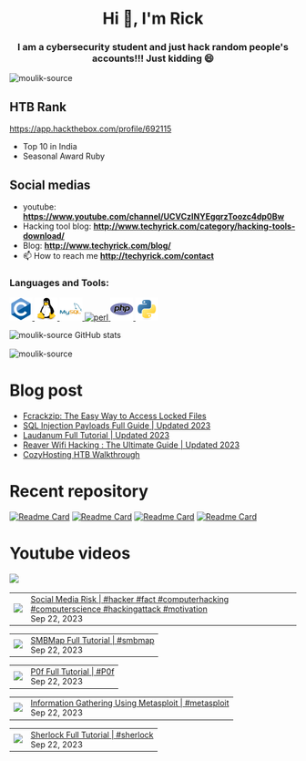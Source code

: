 <h1 align="center">Hi 👋, I'm Rick</h1>
<h3 align="center">I am a cybersecurity student and just hack random people's accounts!!! Just kidding 😄</h3>

<p align="left"> <img src="https://komarev.com/ghpvc/?username=moulik-source&label=Profile%20views&color=0e75b6&style=flat" alt="moulik-source" /> </p> 

## HTB Rank

https://app.hackthebox.com/profile/692115
- Top 10 in India
- Seasonal Award Ruby

## Social medias
- youtube: **https://www.youtube.com/channel/UCVCzINYEgqrzToozc4dp0Bw**
- Hacking tool blog: **http://www.techyrick.com/category/hacking-tools-download/**
- Blog: **http://www.techyrick.com/blog/**
- 📫 How to reach me **http://techyrick.com/contact**


<h3 align="left">Languages and Tools:</h3>
<p align="left"> <a href="https://www.cprogramming.com/" target="_blank"> <img src="https://raw.githubusercontent.com/devicons/devicon/master/icons/c/c-original.svg" alt="c" width="40" height="40"/> </a> <a href="https://www.linux.org/" target="_blank"> <img src="https://raw.githubusercontent.com/devicons/devicon/master/icons/linux/linux-original.svg" alt="linux" width="40" height="40"/> </a> <a href="https://www.mysql.com/" target="_blank"> <img src="https://raw.githubusercontent.com/devicons/devicon/master/icons/mysql/mysql-original-wordmark.svg" alt="mysql" width="40" height="40"/> </a> <a href="https://www.perl.org/" target="_blank"> <img src="https://api.iconify.design/logos-perl.svg" alt="perl" width="40" height="40"/> </a> <a href="https://www.php.net" target="_blank"> <img src="https://raw.githubusercontent.com/devicons/devicon/master/icons/php/php-original.svg" alt="php" width="40" height="40"/> </a> <a href="https://www.python.org" target="_blank"> <img src="https://raw.githubusercontent.com/devicons/devicon/master/icons/python/python-original.svg" alt="python" width="40" height="40"/> </a> </p>



![moulik-source GitHub stats](https://github-readme-stats.vercel.app/api?username=moulik-source&show_icons=true&theme=vision-friendly-dark)

<p><img align="center" src="https://github-readme-streak-stats.herokuapp.com/?user=moulik-source&theme=vision-friendly-dark" alt="moulik-source" /></p>

# Blog post
<!-- BLOG-POST-LIST:START -->
- [Fcrackzip: The Easy Way to Access Locked Files](https://techyrick.com/fcrackzip-full-tutorial/)
- [SQL Injection Payloads Full Guide | Updated 2023](https://techyrick.com/sql-injection-payload-tutorial/)
- [Laudanum Full Tutorial | Updated 2023](https://techyrick.com/laudanum-full-tutorial/)
- [Reaver Wifi Hacking : The Ultimate Guide | Updated 2023](https://techyrick.com/reaver-full-tutorial/)
- [CozyHosting HTB Walkthrough](https://techyrick.com/cozyhosting-htb-walkthrough/)
<!-- BLOG-POST-LIST:END -->

# Recent repository 

[![Readme Card](https://github-readme-stats.vercel.app/api/pin/?username=moulik-source&repo=ddos&theme=outrun)](https://github.com/moulik-source/ddos) 
[![Readme Card](https://github-readme-stats.vercel.app/api/pin/?username=moulik-source&repo=port-scan&theme=outrun)](https://github.com/moulik-source/port-scan)
[![Readme Card](https://github-readme-stats.vercel.app/api/pin/?username=moulik-source&repo=moulik-source&theme=outrun)](https://github.com/moulik-source/moulik-source)
[![Readme Card](https://github-readme-stats.vercel.app/api/pin/?username=moulik-source&repo=hashmo&theme=outrun)](https://github.com/moulik-source/hashmo)

# Youtube videos

[<img src="https://img.shields.io/badge/-Subscribe-red?style=for-the-badge&logo=youtube&logoColor=white"/>](https://www.youtube.com/channel/UCVHmOOAGNcLK5k0i7G1gTrQ)

<!-- YOUTUBE:START --><table><tr><td><a href="https://www.youtube.com/watch?v=ajxfOtPiiiM"><img width="140px" src="https://i.ytimg.com/vi/ajxfOtPiiiM/mqdefault.jpg"></a></td>
<td><a href="https://www.youtube.com/watch?v=ajxfOtPiiiM">Social Media Risk |  #hacker #fact #computerhacking #computerscience #hackingattack #motivation</a><br/>Sep 22, 2023</td></tr></table>
<table><tr><td><a href="https://www.youtube.com/watch?v=Kc3C8IY1r1A"><img width="140px" src="https://i.ytimg.com/vi/Kc3C8IY1r1A/mqdefault.jpg"></a></td>
<td><a href="https://www.youtube.com/watch?v=Kc3C8IY1r1A">SMBMap Full Tutorial | #smbmap</a><br/>Sep 22, 2023</td></tr></table>
<table><tr><td><a href="https://www.youtube.com/watch?v=ZKThahHbomE"><img width="140px" src="https://i.ytimg.com/vi/ZKThahHbomE/mqdefault.jpg"></a></td>
<td><a href="https://www.youtube.com/watch?v=ZKThahHbomE">P0f Full Tutorial | #P0f</a><br/>Sep 22, 2023</td></tr></table>
<table><tr><td><a href="https://www.youtube.com/watch?v=3hNeIv7JjqA"><img width="140px" src="https://i.ytimg.com/vi/3hNeIv7JjqA/mqdefault.jpg"></a></td>
<td><a href="https://www.youtube.com/watch?v=3hNeIv7JjqA">Information Gathering Using Metasploit | #metasploit</a><br/>Sep 22, 2023</td></tr></table>
<table><tr><td><a href="https://www.youtube.com/watch?v=Ezkgkrc-mzE"><img width="140px" src="https://i.ytimg.com/vi/Ezkgkrc-mzE/mqdefault.jpg"></a></td>
<td><a href="https://www.youtube.com/watch?v=Ezkgkrc-mzE">Sherlock Full Tutorial | #sherlock</a><br/>Sep 22, 2023</td></tr></table>
<!-- YOUTUBE:END -->


